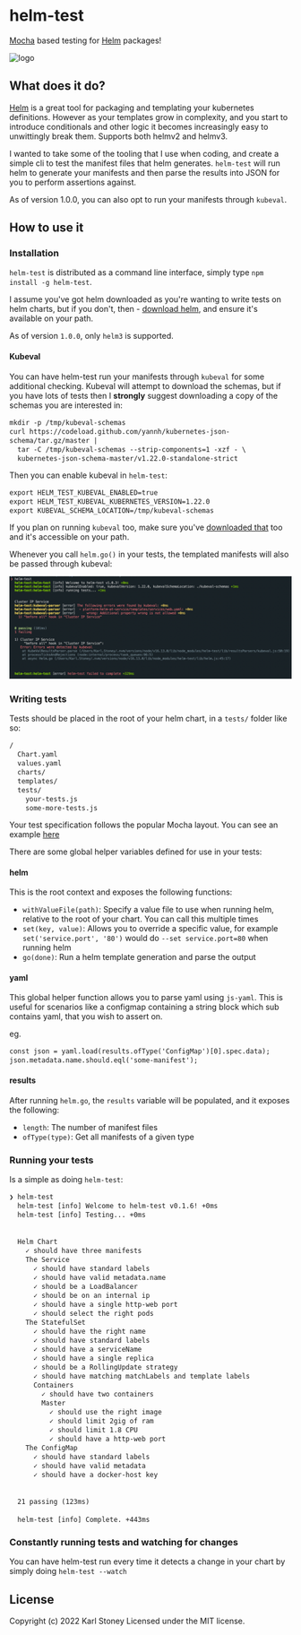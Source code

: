 # helm-test

[Mocha](https://mochajs.org/) based testing for [Helm](https://github.com/kubernetes/helm) packages!

![logo](screenshots/page-logo.png)

## What does it do?

[Helm](https://github.com/kubernetes/helm) is a great tool for packaging and templating your kubernetes definitions. However as your templates grow in complexity, and you start to introduce conditionals and other logic it becomes increasingly easy to unwittingly break them. Supports both helmv2 and helmv3.

I wanted to take some of the tooling that I use when coding, and create a simple cli to test the manifest files that helm generates. `helm-test` will run helm to generate your manifests and then parse the results into JSON for you to perform assertions against.

As of version 1.0.0, you can also opt to run your manifests through `kubeval`.

## How to use it

### Installation

`helm-test` is distributed as a command line interface, simply type `npm install -g helm-test`.

I assume you've got helm downloaded as you're wanting to write tests on helm charts, but if you don't, then - [download helm](https://github.com/helm/helm/releases), and ensure it's available on your path.

As of version `1.0.0`, only `helm3` is supported.

#### Kubeval

You can have helm-test run your manifests through `kubeval` for some additional checking. Kubeval will attempt to download the schemas, but if you have lots of tests then I **strongly** suggest downloading a copy of the schemas you are interested in:

```
mkdir -p /tmp/kubeval-schemas
curl https://codeload.github.com/yannh/kubernetes-json-schema/tar.gz/master |
  tar -C /tmp/kubeval-schemas --strip-components=1 -xzf - \
  kubernetes-json-schema-master/v1.22.0-standalone-strict
```

Then you can enable kubeval in `helm-test`:

```
export HELM_TEST_KUBEVAL_ENABLED=true
export HELM_TEST_KUBEVAL_KUBERNETES_VERSION=1.22.0
export KUBEVAL_SCHEMA_LOCATION=/tmp/kubeval-schemas
```

If you plan on running `kubeval` too, make sure you've [downloaded that](https://github.com/instrumenta/kubeval/releases) too and it's accessible on your path.

Whenever you call `helm.go()` in your tests, the templated manifests will also be passed through kubeval:

![kubeval](screenshots/kubeval.png)

### Writing tests

Tests should be placed in the root of your helm chart, in a `tests/` folder like so:

```
/
  Chart.yaml
  values.yaml
  charts/
  templates/
  tests/
    your-tests.js
    some-more-tests.js
```

Your test specification follows the popular Mocha layout. You can see an example [here](examples/service.js)

There are some global helper variables defined for use in your tests:

#### helm

This is the root context and exposes the following functions:

- `withValueFile(path)`: Specify a value file to use when running helm, relative to the root of your chart. You can call this multiple times
- `set(key, value)`: Allows you to override a specific value, for example `set('service.port', '80')` would do `--set service.port=80` when running helm
- `go(done)`: Run a helm template generation and parse the output

#### yaml

This global helper function allows you to parse yaml using `js-yaml`. This is useful for scenarios like a configmap containing a string block which sub contains yaml, that you wish to assert on.

eg.

```
const json = yaml.load(results.ofType('ConfigMap')[0].spec.data);
json.metadata.name.should.eql('some-manifest');
```

#### results

After running `helm.go`, the `results` variable will be populated, and it exposes the following:

- `length`: The number of manifest files
- `ofType(type)`: Get all manifests of a given type

### Running your tests

Is a simple as doing `helm-test`:

```
❯ helm-test
  helm-test [info] Welcome to helm-test v0.1.6! +0ms
  helm-test [info] Testing... +0ms


  Helm Chart
    ✓ should have three manifests
    The Service
      ✓ should have standard labels
      ✓ should have valid metadata.name
      ✓ should be a LoadBalancer
      ✓ should be on an internal ip
      ✓ should have a single http-web port
      ✓ should select the right pods
    The StatefulSet
      ✓ should have the right name
      ✓ should have standard labels
      ✓ should have a serviceName
      ✓ should have a single replica
      ✓ should be a RollingUpdate strategy
      ✓ should have matching matchLabels and template labels
      Containers
        ✓ should have two containers
        Master
          ✓ should use the right image
          ✓ should limit 2gig of ram
          ✓ should limit 1.8 CPU
          ✓ should have a http-web port
    The ConfigMap
      ✓ should have standard labels
      ✓ should have valid metadata
      ✓ should have a docker-host key


  21 passing (123ms)

  helm-test [info] Complete. +443ms
```

### Constantly running tests and watching for changes

You can have helm-test run every time it detects a change in your chart by simply doing `helm-test --watch`

## License

Copyright (c) 2022 Karl Stoney
Licensed under the MIT license.
